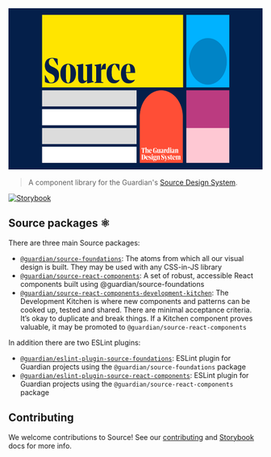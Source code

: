 <img src="assets/logo.png" height="320" width="620" >

> A component library for the Guardian's [Source Design System](https://theguardian.design).

[![Storybook](https://cdn.jsdelivr.net/gh/storybookjs/brand@main/badge/badge-storybook.svg)](https://guardian.github.io/csnx)

## Source packages ⚛️

There are three main Source packages:

- [`@guardian/source-foundations`](../../libs/@guardian/source-foundations/README.md): The atoms from which all our visual design is built. They may be used with any CSS-in-JS library
- [`@guardian/source-react-components`](../../libs/@guardian/source-react-components/README.md): A set of robust, accessible React components built using @guardian/source-foundations
- [`@guardian/source-react-components-development-kitchen`](../../libs/@guardian/source-react-components-development-kitchen/README.md): The Development Kitchen is where new components and patterns can be cooked up, tested and shared. There are minimal acceptance criteria. It’s okay to duplicate and break things. If a Kitchen component proves valuable, it may be promoted to `@guardian/source-react-components`

In addition there are two ESLint plugins:

- [`@guardian/eslint-plugin-source-foundations`](../../libs/@guardian/eslint-plugin-source-foundations/README.md): ESLint plugin for Guardian projects using the `@guardian/source-foundations` package
- [`@guardian/eslint-plugin-source-react-components`](../../libs/@guardian/eslint-plugin-source-react-components/README.md): ESLint plugin for Guardian projects using the `@guardian/source-react-components` package

## Contributing

We welcome contributions to Source! See our [contributing](contributing.md) and [Storybook](storybook.md) docs for more info.
